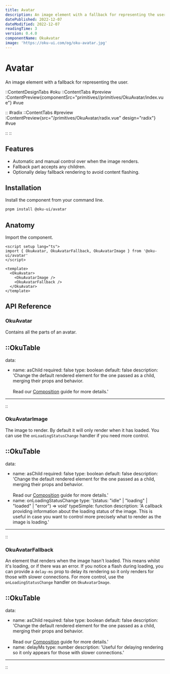 ```yaml
---
title: Avatar
description: An image element with a fallback for representing the user.
datePublished: 2022-12-07
dateModified: 2022-12-07
readingTime: 3
version: 0.4.0
componentName: OkuAvatar
image: 'https://oku-ui.com/og/oku-avatar.jpg'
---
```


# Avatar
An image element with a fallback for representing the user.


::ContentDesignTabs
#oku
::ContentTabs
#preview
:ContentPreview{componentSrc="primitives//primitives/OkuAvatar/index.vue"}
#vue
<!-- Autodocs{src="/primitives/OkuAvatar/index.vue" lang="vue"} -->
::
#radix
::ContentTabs
#preview
:ContentPreview{src="/primitives/OkuAvatar/radix.vue" design="radix"}
#vue
<!-- Autodocs{src="/primitives/OkuAvatar/radix.vue" lang="vue"} -->
::
::


## Features

- Automatic and manual control over when the image renders.
- Fallback part accepts any children.
- Optionally delay fallback rendering to avoid content flashing.

## Installation

Install the component from your command line.

```bash
pnpm install @oku-ui/avatar
```

## Anatomy

Import the component.

```vue
<script setup lang="ts">
import { OkuAvatar, OkuAvatarFallback, OkuAvatarImage } from '@oku-ui/avatar'
</script>

<template>
  <OkuAvatar>
    <OkuAvatarImage />
    <OkuAvatarFallback />
  </OkuAvatar>
</template>
```

## API Reference

### OkuAvatar
Contains all the parts of an avatar.

::OkuTable
---
data:
  - name: asChild
    required: false
    type: boolean
    default: false
    description: 'Change the default rendered element for the one passed as a child, merging their props and behavior.<br><br>Read our [Composition](../guides/composition) guide for more details.'
---
::


### OkuAvatarImage
The image to render. By default it will only render when it has loaded. You can use the `onLoadingStatusChange` handler if you need more control.

::OkuTable
---
data:
  - name: asChild
    required: false
    type: boolean
    default: false
    description: 'Change the default rendered element for the one passed as a child, merging their props and behavior.<br><br>Read our [Composition](../guides/composition) guide for more details.'
  - name: onLoadingStatusChange
    type: '(status: "idle" | "loading" | "loaded" | "error") => void'
    typeSimple: function
    description: 'A callback providing information about the loading status of the image. This is useful in case you want to control more precisely what to render as the image is loading.'
---
::


### OkuAvatarFallback

An element that renders when the image hasn't loaded. This means whilst it's loading, or if there was an error. If you notice a flash during loading, you can provide a `delay-ms` prop to delay its rendering so it only renders for those with slower connections. For more control, use the `onLoadingStatusChange` handler on `OkuAvatarImage`.

::OkuTable
---
data:
  - name: asChild
    required: false
    type: boolean
    default: false
    description: 'Change the default rendered element for the one passed as a child, merging their props and behavior.<br><br>Read our [Composition](../guides/composition) guide for more details.'
  - name: delayMs
    type: number
    description: 'Useful for delaying rendering so it only appears for those with slower connections.'
---
::
